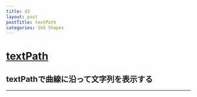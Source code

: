```yaml
---
title: d3
layout: post
postTitle: textPath
categories: SVG Shapes
---
```


#   <a href="https://github.com/koyamatc/d3draw/">textPath</a>

##  textPathで曲線に沿って文字列を表示する
    
-------    

<div class="row">
   <div class="col-sm-6">
      <div id="svg01"></div>
   </div>  
   <div class="col-sm-6">
   </div>
</div>


<script src="http://d3js.org/d3.v3.min.js"></script>
<script type="text/javascript" src="http://cdn.mathjax.org/mathjax/latest/MathJax.js?config=TeX-AMS-MML_HTMLorMML"></script>

<script src="{{site.url}}/js/d3draws.js" charset="utf-8"></script>

<script type="text/javascript">

  var c10 = d3.scale.category10();
    
  // svg container 

 var svg01 = d3.select("#svg01") 
              .append("svg")  
              .attr("height",500)
              .attr("width",500)
              .style("background","#000");

   
  // scale definition
  var xScale01 = d3.scale.linear()
                      .domain([0,2])
                      .range([50,450]);
  
  var yScale01 = d3.scale.linear()
                      .domain([1.5,0])
                      .range([50,450]);           

    /* Path */
    var pathData01 = [];

    function func01(i){
      return 1.2*Math.sin(2*i)
    } 
    
    for (var i=0;i<=2;i=i+0.1){
      pathData01.push(new Point(i,func01(i)));
    }
    pathAttrs01 = {"stroke":"lime","strokeWidth":3};
    var defs = svg01.append("defs");
    drawPath(defs,pathData01,pathAttrs01,xScale01,yScale01);
    d3.select("path").attr("id","myText");
    
    var text = svg01.append("g")
    .attr("id", "thing")
    .style("fill", "navy");

    text.append("text")
    .style("font-size", "22px")
    .attr("stroke","gold")
    .append("textPath")
    .attr("xlink:href", "#myText")
    .text("　pathで与えた曲線に沿って文字を出力しています。(D3) koyamatch.com");

    text.append("use")
      .attr("xlink:href", "#myText");
//      .style("stroke", "gold")
//      .style("fill", "none");

</script>
